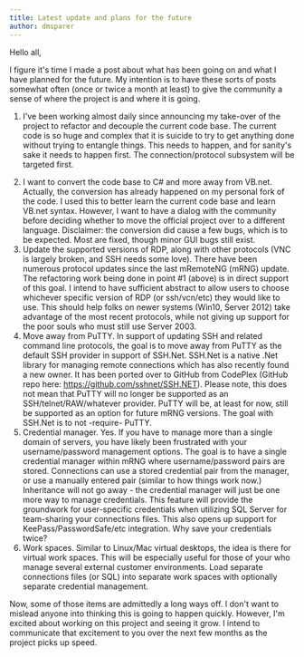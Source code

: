 ```yaml
---
title: Latest update and plans for the future
author: dmsparer
---
```


Hello all,

I figure it's time I made a post about what has been going on and what I have planned for the future. My intention is to have these sorts of posts somewhat often (once or twice a month at least) to give the community a sense of where the project is and where it is going.

1. I've been working almost daily since announcing my take-over of the project to refactor and decouple the current code base. The current code is so huge and complex that it is suicide to try to get anything done without trying to entangle things. This needs to happen, and for sanity's sake it needs to happen first. The connection/protocol subsystem will be targeted first.

<!--more-->

2. I want to convert the code base to C# and more away from VB.net. Actually, the conversion has already happened on my personal fork of the code. I used this to better learn the current code base and learn VB.net syntax. However, I want to have a dialog with the community before deciding whether to move the official project over to a different language. Disclaimer: the conversion did cause a few bugs, which is to be expected. Most are fixed, though minor GUI bugs still exist.
3. Update the supported versions of RDP, along with other protocols (VNC is largely broken, and SSH needs some love). There have been numerous protocol updates since the last mRemoteNG (mRNG) update. The refactoring work being done in point #1 (above) is in direct support of this goal. I intend to have sufficient abstract to allow users to choose whichever specific version of RDP (or ssh/vcn/etc) they would like to use. This should help folks on newer systems (Win10, Server 2012) take advantage of the most recent protocols, while not giving up support for the poor souls who must still use Server 2003.
4. Move away from PuTTY. In support of updating SSH and related command line protocols, the goal is to move away from PuTTY as the default SSH provider in support of SSH.Net. SSH.Net is a native .Net library for managing remote connections which has also recently found a new owner. It has been ported over to GitHub from CodePlex (GitHub repo here: https://github.com/sshnet/SSH.NET). Please note, this does not mean that PuTTY will no longer be supported as an SSH/telnet/RAW/whatever provider. PuTTY will be, at least for now, still be supported as an option for future mRNG versions. The goal with SSH.Net is to not -require- PuTTY.
5. Credential manager. Yes. If you have to manage more than a single domain of servers, you have likely been frustrated with your username/password management options. The goal is to have a single credential manager within mRNG where username/password pairs are stored. Connections can use a stored credential pair from the manager, or use a manually entered pair (similar to how things work now.) Inheritance will not go away - the credential manager will just be one more way to manage credentials. This feature will provide the groundwork for user-specific credentials when utilizing SQL Server for team-sharing your connections files. This also opens up support for KeePass/PasswordSafe/etc integration. Why save your credentials twice?
6. Work spaces. Similar to Linux/Mac virtual desktops, the idea is there for virtual work spaces. This will be especially useful for those of your who manage several external customer environments. Load separate connections files (or SQL) into separate work spaces with optionally separate credential management.

Now, some of those items are admittedly a long ways off. I don't want to mislead anyone into thinking this is going to happen quickly. However, I'm excited about working on this project and seeing it grow. I intend to communicate that excitement to you over the next few months as the project picks up speed.
